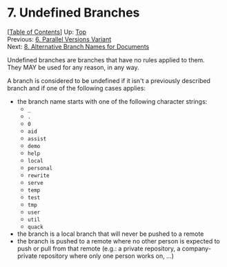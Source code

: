 # 7. Undefined Branches #

\[[Table of Contents](index.md#table-of-contents)\]
Up: [Top](index.md)  
Previous: [6. Parallel Versions Variant](parallel-versions-variant.md)  
Next: [8. Alternative Branch Names for Documents](alternative-document-branch-names.md)

Undefined branches are branches that have no rules applied to them.  
They MAY be used for any reason, in any way.

A branch is considered to be undefined if it isn't a previously described branch and if one of the following cases
applies:

* the branch name starts with one of the following character strings:
  * `_`
  * `.`
  * `0`
  * `aid`
  * `assist`
  * `demo`
  * `help`
  * `local`
  * `personal`
  * `rewrite`
  * `serve`
  * `temp`
  * `test`
  * `tmp`
  * `user`
  * `util`
  * `quack`
* the branch is a local branch that will never be pushed to a remote
* the branch is pushed to a remote where no other person is expected to push or pull from that remote
  (e.g.: a private repository, a company-private repository where only one person works on, ...)
